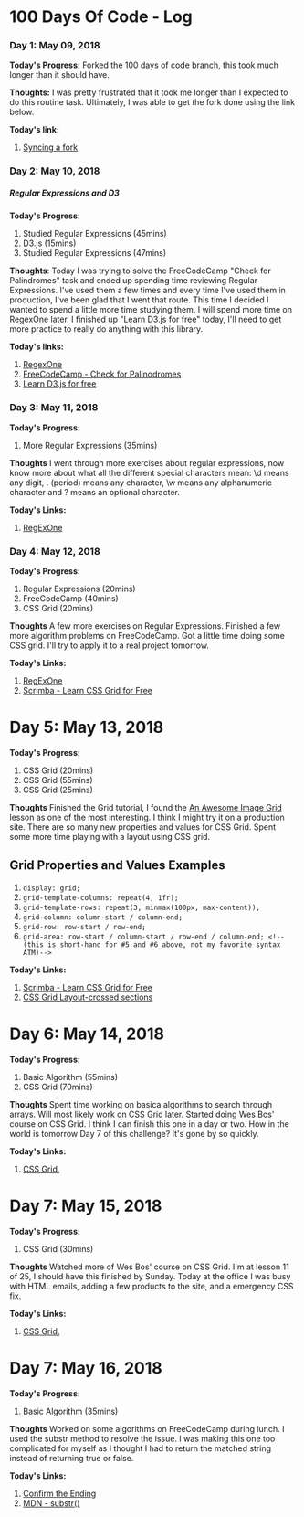 # 100 Days Of Code - Log

### Day 1: May 09, 2018

**Today's Progress:** Forked the 100 days of code branch, this took much longer than it should have.

**Thoughts:** I was pretty frustrated that it took me longer than I expected to do this routine task. Ultimately, I was able to get the fork done using the link below.

**Today's link:** 
1. [Syncing a fork](https://help.github.com/articles/syncing-a-fork/)

### Day 2: May 10, 2018
##### Regular Expressions and D3

**Today's Progress**: 
1. Studied Regular Expressions (45mins)
2. D3.js (15mins)
3. Studied Regular Expressions (47mins)

**Thoughts**: Today I was trying to solve the FreeCodeCamp "Check for Palindromes" task and ended up spending time reviewing Regular Expressions. I've used them a few times and every time I've used them in production, I've been glad that I went that route. This time I decided I wanted to spend a little more time studying them. I will spend more time on RegexOne later. I finished up "Learn D3.js for free" today, I'll need to get more practice to really do anything with this library.

**Today's links:** 
1. [RegexOne](https://regexone.com/lesson/matching_characters?)
2. [FreeCodeCamp - Check for Palinodromes](https://www.freecodecamp.org/challenges/check-for-palindromes)
3. [Learn D3.js for free](https://scrimba.com/g/gd3js)


### Day 3: May 11, 2018

**Today's Progress**:
1. More Regular Expressions (35mins)

**Thoughts** 
I went through more exercises about regular expressions, now know more about what all the different special characters mean: \d means any digit, . (period) means any character, \w means any alphanumeric character and ? means an optional character.

**Today's Links:**
1. [RegExOne](https://regexone.com/lesson/misc_meta_characters?)

### Day 4: May 12, 2018

**Today's Progress**:
1. Regular Expressions (20mins)
2. FreeCodeCamp (40mins)
3. CSS Grid (20mins)

**Thoughts** 
A few more exercises on Regular Expressions. Finished a few more algorithm problems on FreeCodeCamp. Got a little time doing some CSS grid. I'll try to apply it to a real project tomorrow.

**Today's Links:**
1. [RegExOne](https://regexone.com/problem/matching_decimal_numbers)
2. [Scrimba - Learn CSS Grid for Free](https://scrimba.com/g/gR8PTE)

# Day 5: May 13, 2018

**Today's Progress**:
1. CSS Grid (20mins)
2. CSS Grid (55mins)
3. CSS Grid (25mins)

**Thoughts** 
Finished the Grid tutorial, I found the [An Awesome Image Grid](https://scrimba.com/p/pWqLHa/cBq3PsP) lesson as one of the most interesting. I think I might try it on a production site. There are so many new properties and values for CSS Grid. Spent some more time playing with a layout using CSS grid.
## Grid Properties and Values Examples ##
1. `display: grid;`
2. `grid-template-columns: repeat(4, 1fr);`
3. `grid-template-rows: repeat(3, minmax(100px, max-content));`
4. `grid-column: column-start / column-end;`
5. `grid-row: row-start / row-end;`
6. ```grid-area: row-start / column-start / row-end / column-end; <!--(this is short-hand for #5 and #6 above, not my favorite syntax ATM)-->```

**Today's Links:**
1. [Scrimba - Learn CSS Grid for Free](https://scrimba.com/g/gR8PTE)
2. [CSS Grid Layout-crossed sections](https://medium.com/deemaze-software/css-grid-layout-crossed-sections-fca9e956e725)

# Day 6: May 14, 2018

**Today's Progress**:
1. Basic Algorithm (55mins)
2. CSS Grid (70mins)

**Thoughts** 
Spent time working on basica algorithms to search through arrays. Will most likely work on CSS Grid later. Started doing Wes Bos' course on CSS Grid. I think I can finish this one in a day or two. How in the world is tomorrow Day 7 of this challenge? It's gone by so quickly.

**Today's Links:**
1. [CSS Grid.](https://cssgrid.io/)

# Day 7: May 15, 2018

**Today's Progress**:
1. CSS Grid (30mins)

**Thoughts** 
Watched more of Wes Bos' course on CSS Grid. I'm at lesson 11 of 25, I should have this finished by Sunday. Today at the office I was busy with HTML emails, adding a few products to the site, and a emergency CSS fix.

**Today's Links:**
1. [CSS Grid.](https://cssgrid.io/)

# Day 7: May 16, 2018

**Today's Progress**:
1. Basic Algorithm (35mins)

**Thoughts** 
Worked on some algorithms on FreeCodeCamp during lunch. I used the substr method to resolve the issue. I was making this one too complicated for myself as I thought I had to return the matched string instead of returning true or false.

**Today's Links:**
1. [Confirm the Ending](https://www.freecodecamp.org/challenges/confirm-the-ending)
2. [MDN - substr()](https://developer.mozilla.org/en-US/docs/Web/JavaScript/Reference/Global_Objects/String/substr)